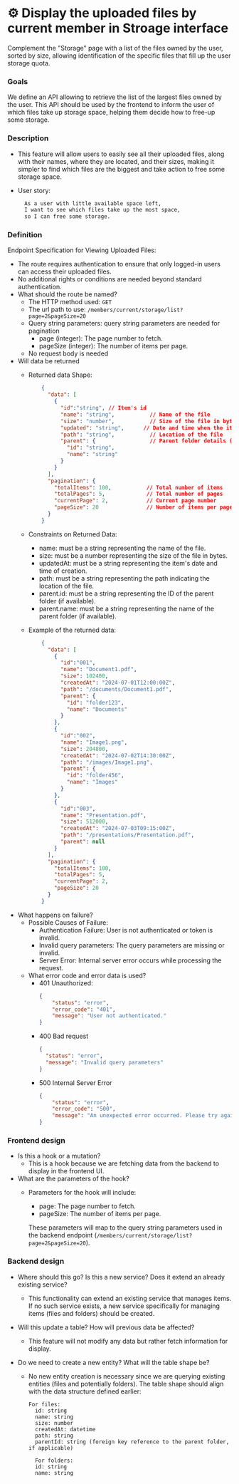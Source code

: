 # ⚙️ Display the uploaded files by current member in Stroage interface
Complement the "Storage" page with a list of the files owned by the user, sorted by size, allowing identification of the specific files that fill up the user storage quota.
### Goals
We define an API allowing to retrieve the list of the largest files owned by the user. This API should be used by the frontend to inform the user of which files take up storage space, helping them decide how to free-up some storage.


### Description

- This feature will allow users to easily see all their uploaded files, along with their names, where they are located, and their sizes, making it simpler to find which files are the biggest and take action to free some storage space.
- User story:
  
  ```txt
    As a user with little available space left, 
    I want to see which files take up the most space, 
    so I can free some storage.
  ```

### Definition

  Endpoint Specification for Viewing Uploaded Files:

- The route requires authentication to ensure that only logged-in users can access their uploaded files.
- No additional rights or conditions are needed beyond standard authentication.
- What should the route be named?
  - The HTTP method used: `GET`
  - The url path to use: `/members/current/storage/list?page=2&pageSize=20`
  - Query string parameters: query string parameters are needed for pagination
    - page (integer): The page number to fetch.
    - pageSize (integer): The number of items per page.
  - No request body is needed
- Will data be returned
  - Returned data Shape:
    ```json
        {
          "data": [
            {
              "id":"string", // Item's id
              "name": "string",           // Name of the file
              "size": "number",           // Size of the file in bytes
              "updated": "string",      // Date and time when the item was updated
              "path": "string",           // Location of the file
              "parent": {                 // Parent folder details (if available)
                "id": "string",
                "name": "string"
              }
            }
          ],
          "pagination": {
            "totalItems": 100,           // Total number of items
            "totalPages": 5,             // Total number of pages
            "currentPage": 2,            // Current page number
            "pageSize": 20               // Number of items per page
          }
        }

    ```
  - Constraints on Returned Data:

    - name: must be a string representing the name of the file.
    - size: must be a number representing the size of the file in bytes.
    - updatedAt: must be a string representing the item's date and time of creation.
    - path: must be a string representing the path indicating the location of the file.
    - parent.id: must be a string representing the ID of the parent folder (if available).
    - parent.name: must be a string representing the name of the parent folder (if available).
  - Example of the returned data:
    ```json
        {
          "data": [
            {
              "id":"001",
              "name": "Document1.pdf",
              "size": 102400,
              "createdAt": "2024-07-01T12:00:00Z",
              "path": "/documents/Document1.pdf",
              "parent": {
                "id": "folder123",
                "name": "Documents"
              }
            },
            {
              "id":"002",
              "name": "Image1.png",
              "size": 204800,
              "createdAt": "2024-07-02T14:30:00Z",
              "path": "/images/Image1.png",
              "parent": {
                "id": "folder456",
                "name": "Images"
              }
            },
            {
              "id":"003",
              "name": "Presentation.pdf",
              "size": 512000,
              "createdAt": "2024-07-03T09:15:00Z",
              "path": "/presentations/Presentation.pdf",
              "parent": null
            }
          ],
          "pagination": {
            "totalItems": 100,
            "totalPages": 5,
            "currentPage": 2,
            "pageSize": 20
          }
        }
    ```
- What happens on failure?
    - Possible Causes of Failure:
        - Authentication Failure: User is not authenticated or token is invalid.
        - Invalid query parameters: The query parameters are missing or invalid.
        - Server Error: Internal server error occurs while processing the request.
  - What error code and error data is used? 
    - 401 Unauthorized:
        ```json 
        {
            "status": "error",
            "error_code": "401",
            "message": "User not authenticated."
        }
        ```
    - 400 Bad request
        ```json 
        {
          "status": "error",
          "message": "Invalid query parameters"
        }
        ```
    - 500 Internal Server Error
        ``` json
        {
            "status": "error",
            "error_code": "500",
            "message": "An unexpected error occurred. Please try again later."
        }
        ```


### Frontend design

- Is this a hook or a mutation? 
  - This is a hook because we are fetching data from the backend to display in the frontend UI. 
- What are the parameters of the hook?
  -  Parameters for the hook will include:
      - page: The page number to fetch.
      - pageSize: The number of items per page.

      These parameters will map to the query string parameters used in the backend endpoint (`/members/current/storage/list?page=2&pageSize=20`).

### Backend design

- Where should this go? Is this a new service? Does it extend an already existing service?
  - This functionality can extend an existing service that manages items. If no such service exists, a new service specifically for managing items (files and folders) should be created.
- Will this update a table? How will previous data be affected?
  - This feature will not modify any data but rather fetch information for display.
- Do we need to create a new entity? What will the table shape be?

  -   No new entity creation is necessary since we are querying existing entities (files and potentially folders). The table shape should align with the data structure defined earlier:
      ``` 
      For files:
        id: string
        name: string
        size: number
        createdAt: datetime
        path: string 
        parentId: string (foreign key reference to the parent folder, if applicable)

        For folders:
        id: string
        name: string
       ```